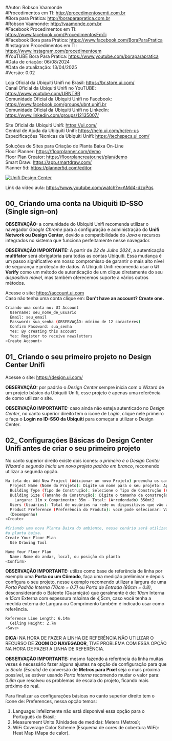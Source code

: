 #Autor: Robson Vaamonde<br>
#Procedimentos em TI: http://procedimentosemti.com.br<br>
#Bora para Prática: http://boraparapratica.com.br<br>
#Robson Vaamonde: http://vaamonde.com.br<br>
#Facebook Procedimentos em TI: https://www.facebook.com/ProcedimentosEmTi<br>
#Facebook Bora para Prática: https://www.facebook.com/BoraParaPratica<br>
#Instagram Procedimentos em TI: https://www.instagram.com/procedimentoem<br>
#YouTUBE Bora Para Prática: https://www.youtube.com/boraparapratica<br>
#Data de criação: 06/08/2024<br>
#Data de atualização: 13/04/2025<br>
#Versão: 0.02

Loja Oficial da Ubiquiti Unifi no Brasil: https://br.store.ui.com/<br>
Canal Oficial da Ubiquiti Unifi no YouTUBE: https://www.youtube.com/UBNTBR<br>
Comunidade Oficial da Ubiquiti Unifi no Facebook: https://www.facebook.com/groups/ubnt.unifi.br<br>
Comunidade Oficial da Ubiquiti Unifi no LinkedIn: https://www.linkedin.com/groups/12135007/

Site Oficial da Ubiquiti Unifi: https://ui.com/<br>
Central de Ajuda da Ubiquiti Unifi: https://help.ui.com/hc/en-us<br>
Especificações Técnicas da Ubiquiti Unifi: https://techspecs.ui.com/

Soluções de Sites para Criação de Planta Baixa On-Line<br>
Floor Planner: https://floorplanner.com/demo<br>
Floor Plan Creator: https://floorplancreator.net/plan/demo<br>
Smart Draw: https://app.smartdraw.com/<br>
Planner 5d: https://planner5d.com/editor

[![Unifi Design Center](http://img.youtube.com/vi/AMd4-dzqPqs/0.jpg)](https://www.youtube.com/watch?v=AMd4-dzqPqs "Unifi Design Center")

Link da vídeo aula: https://www.youtube.com/watch?v=AMd4-dzqPqs

## 00_ Criando uma conta na Ubiquiti ID-SSO (Single sign-on)

**OBSERVAÇÃO:** a comunidade do Ubiquiti Unifi recomenda utilizar o navegador *Google Chrome* para a configuração e administração do **Unifi Network ou Design Center**, devido a compatibilidade do *Java* e recursos integrados no sistema que funciona perfeitamente nesse navegador.

**OBSERVAÇÃO IMPORTANTE:** A partir de *22 de Julho 2024*, a autenticação **multifator** será obrigatória para todas as contas Ubiquiti. Essa mudança é um passo significativo em nosso compromisso de garantir o mais alto nível de segurança e proteção de dados. A Ubiquiti Unifi recomenda usar o **UI Verify** como um método de autenticação de um clique diretamente do seu *dispositivo móvel*, mas também oferecemos suporte a vários outros métodos.

Acesse o site: https://account.ui.com<br>
  Caso não tenha uma conta clique em: **Don't have an account? Create one.**

```bash
Criando uma conta no: UI Account
  Username: seu_nome_de_usuario
  Email: seu_email
  Password: sua_senha (OBSERVAÇÃO: mínimo de 12 caracteres)
  Confirm Password: sua_senha
  Yes: By creating this account
  Yes: Register to receive newsletters
<Create Account>
```

## 01_ Criando o seu primeiro projeto no Design Center Unifi

Acesse o site: https://design.ui.com/

**OBSERVAÇÃO:** por padrão o *Design Center* sempre inicia com o Wizard de um projeto básico da Ubiquiti Unifi, esse projeto é apenas uma referência de como utilizar o site.

**OBSERVAÇÃO IMPORTANTE:** caso ainda não esteja autenticado no *Design Center*, no canto superior direito tem o ícone de *Login*, clique nele primeiro e faça o **Login no ID-SSO da Ubiquiti** para começar a utilizar o Design Center.

## 02_ Configurações Básicas do Design Center Unifi antes de criar o seu primeiro projeto

No canto superior direito existe dois ícones: *o primeiro é o Design Center Wizard o segundo inicia um novo projeto padrão em branco*, recomendo utilizar a segunda opção.

```bash
Na tela de: Add New Project (Adicionar um novo Projeto) preencha os campos abaixo:
  Project Name (Nome do Projeto): Digite um nome para o seu projeto: Apto (por exemplo)
  Building Type (Tipo de Construção): Selecione o Tipo de Construção (Home - Casa - Apto)
  Building Size (Tamanho da Construção): Digite o tamanho da construção em Metros Quadrados Total
    Largura: 11m x Comprimento: 35m - Total: (Arredondado) 350mt2
  Users (Usuários): Total de usuários na rede ou dispositivos que vão acessar a Internet/Wi-Fi
  Product Preference (Preferência do Produto): você pode selecionar: Value (Valor) ou Performance
  (Desempenho)
<Create>

#Criando uma nova Planta Baixa do ambiente, nesse cenário será utilizado o recurso de desenhar
#a planta baixa.
Create Your Floor Plan
  Use Drawing Tool

Name Your Floor Plan
  Name: Nome do andar, local, ou posição da planta
<Confirm>
```

**OBSERVAÇÃO IMPORTANTE:** utilize como base de referência de linha por exemplo uma **Porta ou um Cômodo**, faça uma medição preliminar e depois configura o seu projeto, nesse exemplo recomendo utilizar a largura de uma *Porta Padrão Interna (70cm = 0.7)* ou *Porta de Entrada (80cm = 0.8)*, desconsiderando o Batente (Guarnição) que geralmente é de: *10cm* Interna e *15cm* Externa com espessura máxima de *4,5cm*, caso você tenha a medida externa de Largura ou Comprimento também é indicado usar como referência.

```bash
Reference Line Length: 6.14m
  Ceiling Height: 2.7m
<Save>
```

**DICA:** NA HORA DE FAZER A LINHA DE REFERÊNCIA NÃO UTILIZAR O RECURSO DE **ZOOM DO NAVEGADOR**, TIVE PROBLEMA COM ESSA OPÇÃO NA HORA DE FAZER A LINHA DE REFERÊNCIA.

**OBSERVAÇÃO IMPORTANTE:** mesmo fazendo a referência da linha muitas vezes é necessário fazer alguns ajustes na opção de configuração para que a: *Scale (Escala)* de conversão de **Metros para Pixel** seja o mais próxima possível, se estiver usando *Porta Interna* recomendo mudar o valor para: *0.6m* que resolveu os problemas de escala do projeto, ficando mais próximo do real.

Para finalizar as configurações básicas no canto superior direito tem o ícone de: Preferences, nessa opção temos:

1. Language: infelizmente não está disponível essa opção para o Português do Brasil;
2. Measurement Units (Unidades de medida): Meters (Metros);
3. WiFi Coverage Color Scheme (Esquema de cores de cobertura WiFi): Heat Map (Mapa de calor).